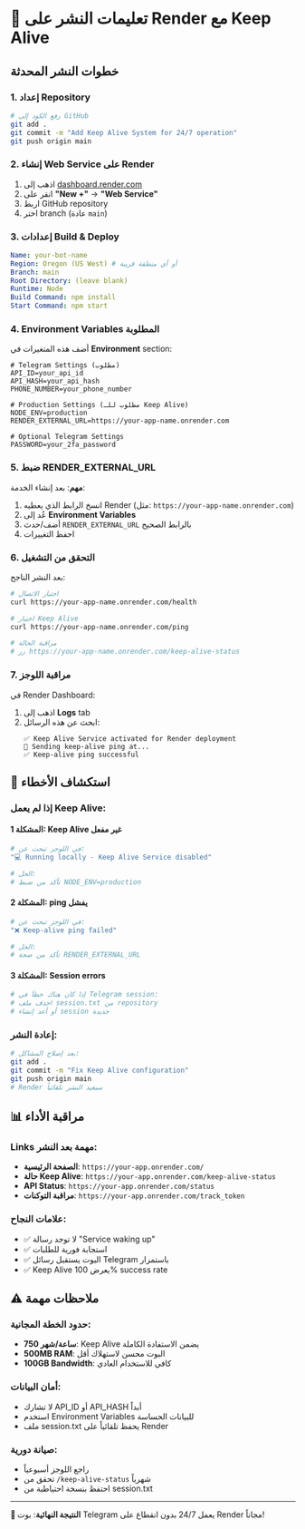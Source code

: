 # 🚀 تعليمات النشر على Render مع Keep Alive

## خطوات النشر المحدثة

### 1. إعداد Repository
```bash
# رفع الكود إلى GitHub
git add .
git commit -m "Add Keep Alive System for 24/7 operation"
git push origin main
```

### 2. إنشاء Web Service على Render
1. اذهب إلى [dashboard.render.com](https://dashboard.render.com)
2. انقر على **"New +"** → **"Web Service"**
3. اربط GitHub repository
4. اختر branch (عادة `main`)

### 3. إعدادات Build & Deploy
```yaml
Name: your-bot-name
Region: Oregon (US West) # أو أي منطقة قريبة
Branch: main
Root Directory: (leave blank)
Runtime: Node
Build Command: npm install
Start Command: npm start
```

### 4. Environment Variables المطلوبة
أضف هذه المتغيرات في **Environment** section:

```env
# Telegram Settings (مطلوب)
API_ID=your_api_id
API_HASH=your_api_hash
PHONE_NUMBER=your_phone_number

# Production Settings (مطلوب للـ Keep Alive)
NODE_ENV=production
RENDER_EXTERNAL_URL=https://your-app-name.onrender.com

# Optional Telegram Settings
PASSWORD=your_2fa_password
```

### 5. ضبط RENDER_EXTERNAL_URL
**مهم**: بعد إنشاء الخدمة:
1. انسخ الرابط الذي يعطيه Render (مثل: `https://your-app-name.onrender.com`)
2. عُد إلى **Environment Variables**
3. أضف/حدث `RENDER_EXTERNAL_URL` بالرابط الصحيح
4. احفظ التغييرات

### 6. التحقق من التشغيل
بعد النشر الناجح:

```bash
# اختبار الاتصال
curl https://your-app-name.onrender.com/health

# اختبار Keep Alive
curl https://your-app-name.onrender.com/ping

# مراقبة الحالة
# زر https://your-app-name.onrender.com/keep-alive-status
```

### 7. مراقبة اللوجز
في Render Dashboard:
1. اذهب إلى **Logs** tab
2. ابحث عن هذه الرسائل:
   ```
   ✅ Keep Alive Service activated for Render deployment
   🏓 Sending keep-alive ping at...
   ✅ Keep-alive ping successful
   ```

## 🔧 استكشاف الأخطاء

### إذا لم يعمل Keep Alive:

#### المشكلة 1: Keep Alive غير مفعل
```bash
# في اللوجز تبحث عن:
"💻 Running locally - Keep Alive Service disabled"

# الحل:
# تأكد من ضبط NODE_ENV=production
```

#### المشكلة 2: ping يفشل
```bash
# في اللوجز تبحث عن:
"❌ Keep-alive ping failed"

# الحل:
# تأكد من صحة RENDER_EXTERNAL_URL
```

#### المشكلة 3: Session errors
```bash
# إذا كان هناك خطأ في Telegram session:
# احذف ملف session.txt من repository
# أو أعد إنشاء session جديدة
```

### إعادة النشر:
```bash
# بعد إصلاح المشاكل:
git add .
git commit -m "Fix Keep Alive configuration"
git push origin main
# Render سيعيد النشر تلقائياً
```

## 📊 مراقبة الأداء

### Links مهمة بعد النشر:
- **الصفحة الرئيسية**: `https://your-app.onrender.com/`
- **حالة Keep Alive**: `https://your-app.onrender.com/keep-alive-status`
- **API Status**: `https://your-app.onrender.com/status`
- **مراقبة التوكنات**: `https://your-app.onrender.com/track_token`

### علامات النجاح:
- ✅ لا توجد رسالة "Service waking up"
- ✅ استجابة فورية للطلبات
- ✅ البوت يستقبل رسائل Telegram باستمرار
- ✅ Keep Alive يعرض 100% success rate

## ⚠️ ملاحظات مهمة

### حدود الخطة المجانية:
- **750 ساعة/شهر**: Keep Alive يضمن الاستفادة الكاملة
- **500MB RAM**: البوت محسن لاستهلاك أقل
- **100GB Bandwidth**: كافي للاستخدام العادي

### أمان البيانات:
- لا تشارك API_ID أو API_HASH أبداً
- استخدم Environment Variables للبيانات الحساسة
- ملف session.txt يحفظ تلقائياً على Render

### صيانة دورية:
- راجع اللوجز أسبوعياً
- تحقق من `/keep-alive-status` شهرياً
- احتفظ بنسخة احتياطية من session.txt

---

**🎯 النتيجة النهائية**: بوت Telegram يعمل 24/7 بدون انقطاع على Render مجاناً!
